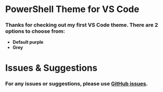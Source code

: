# PowerShell Theme for VS Code
### Thanks for checking out my **first** VS Code theme. There are 2 options to choose from:
- **Default purple**
- **Grey**

# Issues & Suggestions
### For any issues or suggestions, please use [GitHub issues](https://github.com/Insigne/vsc-powershell-theme/issues).